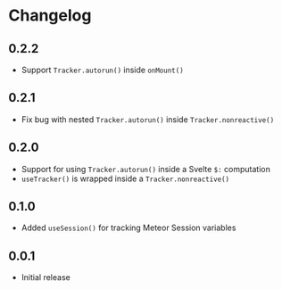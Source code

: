 # Changelog

## 0.2.2
- Support `Tracker.autorun()` inside `onMount()`

## 0.2.1
- Fix bug with nested `Tracker.autorun()` inside `Tracker.nonreactive()`

## 0.2.0
- Support for using `Tracker.autorun()` inside a Svelte `$:` computation
- `useTracker()` is wrapped inside a `Tracker.nonreactive()`

## 0.1.0
- Added `useSession()` for tracking Meteor Session variables

## 0.0.1
- Initial release
